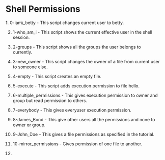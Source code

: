 <h1> Shell Permissions </h1>
1. 0-iam\_betty - This script changes current user to betty.

2. 1-who\_am\_i - This script shows the current effective user in the shell session.

3. 2-groups - This script shows all the groups the user belongs to currently.

4. 3-new\_owner - This script changes the owner of a file from current user to someone else.

5. 4-empty - This script creates an empty file.

6. 5-execute - This script adds execution permission to file hello.

7. 6-multiple\_permissions - This gives execution permission to owner and group but read permission to others.

8. 7-everybody - This gives everyuser execution permission.

9. 8-James\_Bond - This give other users all the permissions and none to owner or group.

10. 9-John\_Doe - This gives a file permissions as specified in the tutorial.

11. 10-mirror\_permissions - Gives permission of one file to another.

12.    
